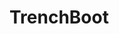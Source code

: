 <!--
Copyright 2013-2019 Blackrock Digital LLC <hello@davidmiller.io>
SPDX-License-Identifier: MIT
-->
# TrenchBoot

